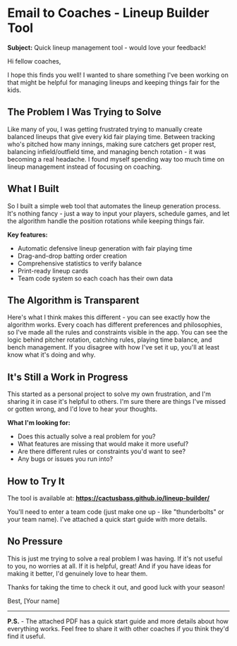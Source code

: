 # Email to Coaches - Lineup Builder Tool

**Subject:** Quick lineup management tool - would love your feedback!

Hi fellow coaches,

I hope this finds you well! I wanted to share something I've been working on that might be helpful for managing lineups and keeping things fair for the kids.

## The Problem I Was Trying to Solve

Like many of you, I was getting frustrated trying to manually create balanced lineups that give every kid fair playing time. Between tracking who's pitched how many innings, making sure catchers get proper rest, balancing infield/outfield time, and managing bench rotation - it was becoming a real headache. I found myself spending way too much time on lineup management instead of focusing on coaching.

## What I Built

So I built a simple web tool that automates the lineup generation process. It's nothing fancy - just a way to input your players, schedule games, and let the algorithm handle the position rotations while keeping things fair.

**Key features:**
- Automatic defensive lineup generation with fair playing time
- Drag-and-drop batting order creation
- Comprehensive statistics to verify balance
- Print-ready lineup cards
- Team code system so each coach has their own data

## The Algorithm is Transparent

Here's what I think makes this different - you can see exactly how the algorithm works. Every coach has different preferences and philosophies, so I've made all the rules and constraints visible in the app. You can see the logic behind pitcher rotation, catching rules, playing time balance, and bench management. If you disagree with how I've set it up, you'll at least know what it's doing and why.

## It's Still a Work in Progress

This started as a personal project to solve my own frustration, and I'm sharing it in case it's helpful to others. I'm sure there are things I've missed or gotten wrong, and I'd love to hear your thoughts.

**What I'm looking for:**
- Does this actually solve a real problem for you?
- What features are missing that would make it more useful?
- Are there different rules or constraints you'd want to see?
- Any bugs or issues you run into?

## How to Try It

The tool is available at: **https://cactusbass.github.io/lineup-builder/**

You'll need to enter a team code (just make one up - like "thunderbolts" or your team name). I've attached a quick start guide with more details.

## No Pressure

This is just me trying to solve a real problem I was having. If it's not useful to you, no worries at all. If it is helpful, great! And if you have ideas for making it better, I'd genuinely love to hear them.

Thanks for taking the time to check it out, and good luck with your season!

Best,
[Your name]

---

**P.S.** - The attached PDF has a quick start guide and more details about how everything works. Feel free to share it with other coaches if you think they'd find it useful.
